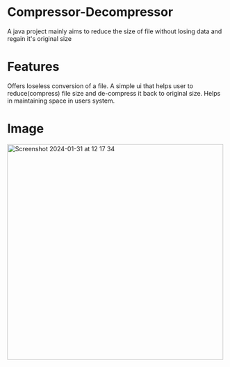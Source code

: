 # Compressor-Decompressor
A java project mainly aims to reduce the size of file without losing data and regain it's original size

# Features
Offers loseless conversion of a file. A simple ui that helps user to reduce(compress) file size and de-compress it back to original size. Helps in maintaining space in users system.

# Image
<img width="497" alt="Screenshot 2024-01-31 at 12 17 34" src="https://github.com/Henil61298/Compressor-Decompressor/assets/44196527/43af4e34-f26b-40fe-a09f-7fa544bdd39e">
